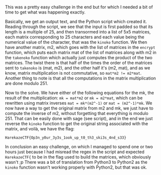This was a pretty easy challenge in the end but for which I needed a bit of time to get what was happening exactly.

Basically, we get an output text, and the Python script which created it. Reading through the script, we see that the input is first padded so that its length is a multiple of 25, and then transormed into a list of 5x5 matrices, each matrix corresponding to 25 characters and each value being the numerical value of the character, that was the `kinoko` function. We then have another matrix, m2, which goes with the list of matrices in the `encrypt` function, which puts each matrix mat of the list of matrices along with m2 in the `takenoko` function which actually just computes the product of the two matrices. The twist there is that half of the times the order of the matrices sent to `takenoko` is (mat, m2), and the other half it's (m2, mat), and as we know, matrix multiplication is not commutative, so `mat*m2 != m2*mat`. Another thing to note is that all the computations in the matrix multiplication are done modulo 251.

Now to the solve. We have either of the following equations for the mk, the result of the multiplication: `mk = mat*m2` or `mk = m2*mat`, which can be rewritten using matrix inverses `mat = mk*(m2^-1)` or `mat = (m2^-1)*mk`. We now have a way to get the original matrix from m2 and mk, we just have to compute the inverse of m2, without forgetting that everything is modulo 251. That can be easily done with sage (see script), and in the end we just reverse the `kinoko` function to get the original string associated with the matrix, and voilà, we have the flag:

```HarekazeCTF{Op3n_y0ur_3y3s_1ook_up_t0_th3_ski3s_4nd_s33}```

In conclusion an easy challenge, on which I managed to spend one or two hours just because I had misread the regex in the script and expected `HarekazeCTF{` to be in the flag used to build the matrices, which obviously wasn't ;p There was a bit of translation from Python3 to Python2 as the `kinoko` function wasn't working properly with Python2, but that was ok.

